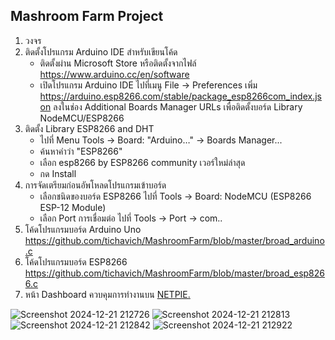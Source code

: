 ## Mashroom Farm Project
1. วงจร
2. ติดตั้งโปรแกรม Arduino IDE สำหรับเขียนโค้ด
   - ติดตั้งผ่าน Microsoft Store หรือติดตั้งจากไฟล์ https://www.arduino.cc/en/software
   - เปิดโปรแกรม Arduino IDE ไปที่เมนู File -> Preferences เพิ่ม https://arduino.esp8266.com/stable/package_esp8266com_index.json ลงในช่อง Additional Boards Manager URLs เพื่อติดตั้งบอร์ด Library NodeMCU/ESP8266
4. ติดตั้ง Library ESP8266 and DHT
   - ไปที่ Menu Tools -> Board: "Arduino…" ->  Boards Manager...
   - ค้นหาคำว่า "ESP8266"
   - เลือก esp8266 by ESP8266 community เวอร์ใหม่ล่าสุด
   - กด Install
5. การจัดเตรียมก่อนอัพโหลดโปรแกรมเข้าบอร์ด
   - เลือกชนิดของบอร์ด ESP8266 ไปที่ Tools -> Board: NodeMCU (ESP8266 ESP-12 Module)
   - เลือก Port การเชื่อมต่อ ไปที่ Tools -> Port -> com..
6. โค้ดโปรแกรมบอร์ด Arduino Uno
   https://github.com/tichavich/MashroomFarm/blob/master/broad_arduino.c
8. โค้ดโปรแกรมบอร์ด ESP8266
   https://github.com/tichavich/MashroomFarm/blob/master/broad_esp8266.c
10. หน้า Dashboard ควบคุมการทำงานบน [NETPIE.](https://netpie.io/)

![Screenshot 2024-12-21 212726](https://github.com/user-attachments/assets/aaea5e39-c7bd-4de2-93d6-d8b633f8a38d)
![Screenshot 2024-12-21 212813](https://github.com/user-attachments/assets/5cd857ad-e9dc-43e4-9213-be556dbc862a)
![Screenshot 2024-12-21 212842](https://github.com/user-attachments/assets/da605f33-652e-4ad8-a457-fc1c1da4178a)
![Screenshot 2024-12-21 212922](https://github.com/user-attachments/assets/9f6cd67b-f4d7-4e97-95a8-b7ddac235645)
